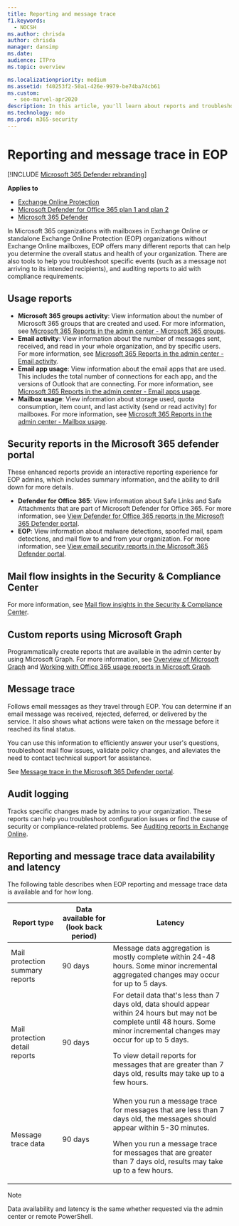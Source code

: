 ```yaml
---
title: Reporting and message trace
f1.keywords: 
  - NOCSH
ms.author: chrisda
author: chrisda
manager: dansimp
ms.date: 
audience: ITPro
ms.topic: overview

ms.localizationpriority: medium
ms.assetid: f40253f2-50a1-426e-9979-be74ba74cb61
ms.custom: 
  - seo-marvel-apr2020
description: In this article, you'll learn about reports and troubleshooting tools available to Microsoft Exchange Online Protection (EOP) admins.
ms.technology: mdo
ms.prod: m365-security
---
```


# Reporting and message trace in EOP

[!INCLUDE [Microsoft 365 Defender rebranding](../includes/microsoft-defender-for-office.md)]

**Applies to**
- [Exchange Online Protection](exchange-online-protection-overview.md)
- [Microsoft Defender for Office 365 plan 1 and plan 2](defender-for-office-365.md)
- [Microsoft 365 Defender](../defender/microsoft-365-defender.md)

In Microsoft 365 organizations with mailboxes in Exchange Online or standalone Exchange Online Protection (EOP) organizations without Exchange Online mailboxes, EOP offers many different reports that can help you determine the overall status and health of your organization. There are also tools to help you troubleshoot specific events (such as a message not arriving to its intended recipients), and auditing reports to aid with compliance requirements.

## Usage reports

- **Microsoft 365 groups activity**: View information about the number of Microsoft 365 groups that are created and used. For more information, see [Microsoft 365 Reports in the admin center - Microsoft 365 groups](../../admin/activity-reports/office-365-groups.md).
- **Email activity**: View information about the number of messages sent, received, and read in your whole organization, and by specific users. For more information, see [Microsoft 365 Reports in the admin center - Email activity](../../admin/activity-reports/email-activity.md).
- **Email app usage**: View information about the email apps that are used. This includes the total number of connections for each app, and the versions of Outlook that are connecting. For more information, see [Microsoft 365 Reports in the admin center - Email apps usage](../../admin/activity-reports/email-apps-usage.md).
- **Mailbox usage**: View information about storage used, quota consumption, item count, and last activity (send or read activity) for mailboxes. For more information, see [Microsoft 365 Reports in the admin center - Mailbox usage](../../admin/activity-reports/mailbox-usage.md).

## Security reports in the Microsoft 365 defender portal

These enhanced reports provide an interactive reporting experience for EOP admins, which includes summary information, and the ability to drill down for more details.

- **Defender for Office 365**: View information about Safe Links and Safe Attachments that are part of Microsoft Defender for Office 365. For more information, see [View Defender for Office 365 reports in the Microsoft 365 Defender portal](view-reports-for-mdo.md).
- **EOP**: View information about malware detections, spoofed mail, spam detections, and mail flow to and from your organization. For more information, see [View email security reports in the Microsoft 365 Defender portal](view-email-security-reports.md).

## Mail flow insights in the Security & Compliance Center

For more information, see [Mail flow insights in the Security & Compliance Center](mail-flow-insights-v2.md).

## Custom reports using Microsoft Graph

Programmatically create reports that are available in the admin center by using Microsoft Graph. For more information, see [Overview of Microsoft Graph](/graph/overview) and [Working with Office 365 usage reports in Microsoft Graph](/graph/api/resources/report).

## Message trace

Follows email messages as they travel through EOP. You can determine if an email message was received, rejected, deferred, or delivered by the service. It also shows what actions were taken on the message before it reached its final status.

You can use this information to efficiently answer your user's questions, troubleshoot mail flow issues, validate policy changes, and alleviates the need to contact technical support for assistance.

See [Message trace in the Microsoft 365 Defender portal](message-trace-scc.md).

## Audit logging

Tracks specific changes made by admins to your organization. These reports can help you troubleshoot configuration issues or find the cause of security or compliance-related problems. See [Auditing reports in Exchange Online](/exchange/security-and-compliance/exchange-auditing-reports/exchange-auditing-reports).

## Reporting and message trace data availability and latency

The following table describes when EOP reporting and message trace data is available and for how long.

|Report type|Data available for (look back period)|Latency|
|---|---|---|
|Mail protection summary reports|90 days|Message data aggregation is mostly complete within 24-48 hours. Some minor incremental aggregated changes may occur for up to 5 days.|
|Mail protection detail reports|90 days|For detail data that's less than 7 days old, data should appear within 24 hours but may not be complete until 48 hours. Some minor incremental changes may occur for up to 5 days. <p> To view detail reports for messages that are greater than 7 days old, results may take up to a few hours.|
|Message trace data|90 days|When you run a message trace for messages that are less than 7 days old, the messages should appear within 5-30 minutes.<p> When you run a message trace for messages that are greater than 7 days old, results may take up to a few hours.|

> [!NOTE]
> Data availability and latency is the same whether requested via the admin center or remote PowerShell.
